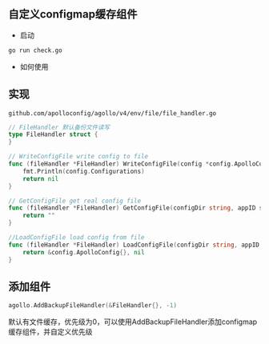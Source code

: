 自定义configmap缓存组件
------------

* 启动

```bash
go run check.go
```

* 如何使用

## 实现
`github.com/apolloconfig/agollo/v4/env/file/file_handler.go`

```go
// FileHandler 默认备份文件读写
type FileHandler struct {
}

// WriteConfigFile write config to file
func (fileHandler *FileHandler) WriteConfigFile(config *config.ApolloConfig, configPath string) error {
	fmt.Println(config.Configurations)
	return nil
}

// GetConfigFile get real config file
func (fileHandler *FileHandler) GetConfigFile(configDir string, appID string, namespace string) string {
	return ""
}

//LoadConfigFile load config from file
func (fileHandler *FileHandler) LoadConfigFile(configDir string, appID string, namespace string, cluster string) (*config.ApolloConfig, error) {
	return &config.ApolloConfig{}, nil
}
```

## 添加组件

```go
agollo.AddBackupFileHandler(&FileHandler{}, -1)
```
默认有文件缓存，优先级为0，可以使用AddBackupFileHandler添加configmap缓存组件，并自定义优先级